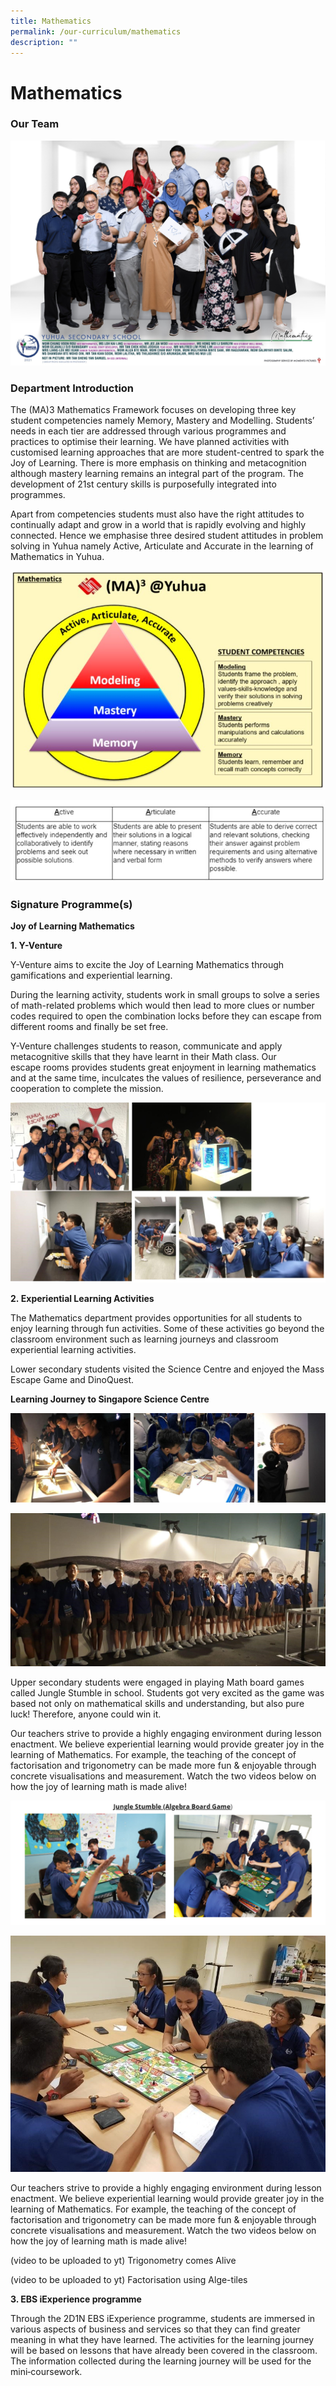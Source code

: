 ```yaml
---
title: Mathematics
permalink: /our-curriculum/mathematics
description: ""
---
```

# **Mathematics**

### Our Team


![](/images/MATH.jpg)

### Department Introduction    

The (MA)3 Mathematics Framework focuses on developing three key student competencies namely Memory, Mastery and Modelling. Students’ needs in each tier are addressed through various programmes and practices to optimise their learning. We have planned activities with customised learning approaches that are more student-centred to spark the Joy of Learning. There is more emphasis on thinking and metacognition although mastery learning remains an integral part of the program. The development of 21st century skills is purposefully integrated into programmes.   
  
Apart from competencies students must also have the right attitudes to continually adapt and grow in a world that is rapidly evolving and highly connected. Hence we emphasise three desired student attitudes in problem solving in Yuhua namely Active, Articulate and Accurate in the learning of Mathematics in Yuhua.

![](/images/math%20framework.jpg)

![](/images/Math%20framewk.jpg)

### Signature Programme(s)

**Joy of Learning Mathematics**

**1\. Y-Venture**

Y-Venture aims to excite the Joy of Learning Mathematics through gamifications and experiential learning.

During the learning activity, students work in small groups to solve a series of math-related problems which would then lead to more clues or number codes required to open the combination locks before they can escape from different rooms and finally be set free.

Y-Venture challenges students to reason, communicate and apply metacognitive skills that they have learnt in their Math class. Our escape rooms provides students great enjoyment in learning mathematics and at the same time, inculcates the values of resilience, perseverance and cooperation to complete the mission.

![](/images/MATH1.jpg)

**2. Experiential Learning Activities**  

The Mathematics department provides opportunities for all students to enjoy learning through fun activities. Some of these activities go beyond the classroom environment such as learning journeys and classroom experiential learning activities.

Lower secondary students visited the Science Centre and enjoyed the Mass Escape Game and DinoQuest.

**Learning Journey to Singapore Science Centre**

![](/images/MATH2.jpg)

![](/images/9abc.jpg)

Upper secondary students were engaged in playing Math board games called Jungle Stumble in school. Students got very excited as the game was based not only on mathematical skills and understanding, but also pure luck! Therefore, anyone could win it. 

Our teachers strive to provide a highly engaging environment during lesson enactment. We believe experiential learning would provide greater joy in the learning of Mathematics. For example, the teaching of the concept of factorisation and trigonometry can be made more fun & enjoyable through concrete visualisations and measurement. Watch the two videos below on how the joy of learning math is made alive!

![](/images/10.png)

![](/images/11.jpg)

Our teachers strive to provide a highly engaging environment during lesson enactment. We believe experiential learning would provide greater joy in the learning of Mathematics. For example, the teaching of the concept of factorisation and trigonometry can be made more fun & enjoyable through concrete visualisations and measurement. Watch the two videos below on how the joy of learning math is made alive!

(video to be uploaded to yt)
Trigonometry comes Alive

(video to be uploaded to yt) 
Factorisation using Alge-tiles

**3\. EBS iExperience programme**

Through the 2D1N EBS iExperience programme, students are immersed in various aspects of business and services so that they can find greater meaning in what they have learned. The activities for the learning journey will be based on lessons that have already been covered in the classroom. The information collected during the learning journey will be used for the mini‐coursework.